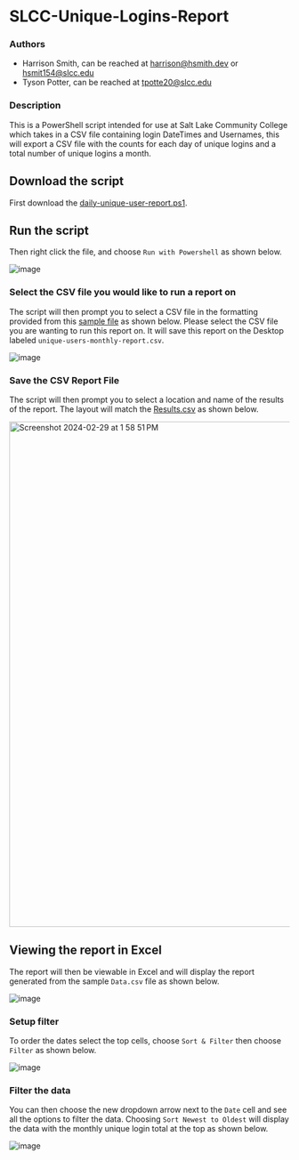 # SLCC-Unique-Logins-Report
### Authors
- Harrison Smith, can be reached at harrison@hsmith.dev or hsmit154@slcc.edu
- Tyson Potter, can be reached at tpotte20@slcc.edu

### Description
This is a PowerShell script intended for use at Salt Lake Community College which takes in a CSV file containing login DateTimes and Usernames, this will export a CSV file with the counts for each day of unique logins and a total number of unique logins a month.

## Download the script
First download the [daily-unique-user-report.ps1](https://github.com/hsmith-dev/Unique-Logins-Report/blob/main/daily-unique-user-report.ps1).

## Run the script
Then right click the file, and choose `Run with Powershell` as shown below.

![image](https://github.com/hsmith-dev/Unique-Logins-Report/assets/42560873/1ce4010a-eb08-4239-b325-e3a71b3bfe39)

### Select the CSV file you would like to run a report on
The script will then prompt you to select a CSV file in the formatting provided from this [sample file](https://github.com/hsmith-dev/Unique-Logins-Report/blob/main/Data.csv) as shown below.
Please select the CSV file you are wanting to run this report on. It will save this report on the Desktop labeled `unique-users-monthly-report.csv`.

![image](https://github.com/hsmith-dev/Unique-Logins-Report/assets/42560873/c2a5b8b5-cffa-4789-a1f1-5fc5a1dcab47)

### Save the CSV Report File
The script will then prompt you to select a location and name of the results of the report. The layout will match the [Results.csv](https://github.com/hsmith-dev/Unique-Logins-Report/blob/main/Results.csv) as shown below.

<img width="909" alt="Screenshot 2024-02-29 at 1 58 51 PM" src="https://github.com/hsmith-dev/Unique-Logins-Report/assets/42560873/32e01143-1ba7-40b9-bcb0-6837379e47c5">

## Viewing the report in Excel
The report will then be viewable in Excel and will display the report generated from the sample `Data.csv` file as shown below.

![image](https://github.com/hsmith-dev/Unique-Logins-Report/assets/42560873/28ceadcb-1e1e-458f-9ac3-a4beef698ef1)

### Setup filter
To order the dates select the top cells, choose `Sort & Filter` then choose `Filter` as shown below.

![image](https://github.com/hsmith-dev/Unique-Logins-Report/assets/42560873/caca248e-bc42-409e-9e29-bf64d2727c05)

### Filter the data
You can then choose the new dropdown arrow next to the `Date` cell and see all the options to filter the data.
Choosing `Sort Newest to Oldest` will display the data with the monthly unique login total at the top as shown below.

![image](https://github.com/hsmith-dev/Unique-Logins-Report/assets/42560873/0b1c5d65-2d13-45f4-b832-b8ac06d8d091)
